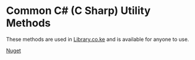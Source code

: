 # Common C# (C Sharp) Utility Methods

These methods are used in [Library.co.ke](https://library.co.ke/) and is available for anyone to use.

[Nuget](https://www.nuget.org/packages/Common-C-Sharp-Utility-Methods/)